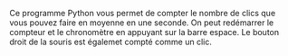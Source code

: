 Ce programme Python vous permet de compter le nombre de clics que vous pouvez faire en moyenne en une seconde.
On peut redémarrer le compteur et le chronomètre en appuyant sur la barre espace.
Le bouton droit de la souris est égalemet compté comme un clic.
